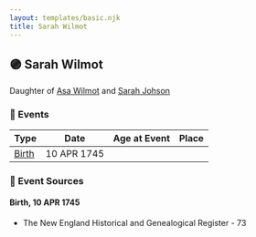 ```yaml
---
layout: templates/basic.njk
title: Sarah Wilmot
---
```

## 🟣 Sarah Wilmot

Daughter of [Asa Wilmot](/people/1/15735504) and [Sarah Johson](/people/4/48968878)

### 📆 Events

Type | Date | Age at Event | Place
------ | ------ | ------ | ------
[Birth](#event-event-2) | 10 APR 1745 |  |

### 📰 Event Sources

#### <a id="event-event-2"></a> Birth, 10 APR 1745
* The New England Historical and Genealogical Register  - 73